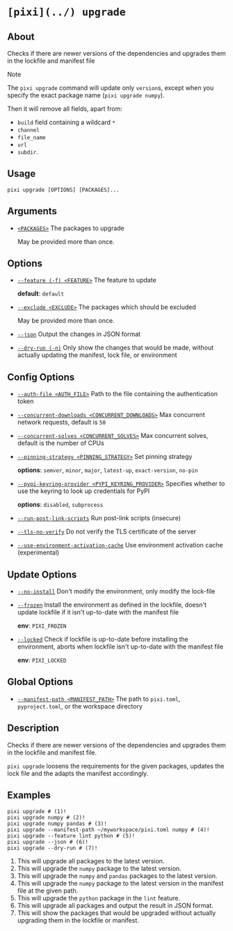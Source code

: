 # `[pixi](../) upgrade`

## About

Checks if there are newer versions of the dependencies and upgrades them in the lockfile and manifest file

Note

The `pixi upgrade` command will update only `version`s, except when you specify the exact package name (`pixi upgrade numpy`).

Then it will remove all fields, apart from:

- `build` field containing a wildcard `*`
- `channel`
- `file_name`
- `url`
- `subdir`.

## Usage

```text
pixi upgrade [OPTIONS] [PACKAGES]...

```

## Arguments

- [`<PACKAGES>`](#arg-%3CPACKAGES%3E) The packages to upgrade

  May be provided more than once.

## Options

- [`--feature (-f) <FEATURE>`](#arg---feature) The feature to update

  **default**: `default`

- [`--exclude <EXCLUDE>`](#arg---exclude) The packages which should be excluded

  May be provided more than once.

- [`--json`](#arg---json) Output the changes in JSON format

- [`--dry-run (-n)`](#arg---dry-run) Only show the changes that would be made, without actually updating the manifest, lock file, or environment

## Config Options

- [`--auth-file <AUTH_FILE>`](#arg---auth-file) Path to the file containing the authentication token

- [`--concurrent-downloads <CONCURRENT_DOWNLOADS>`](#arg---concurrent-downloads) Max concurrent network requests, default is `50`

- [`--concurrent-solves <CONCURRENT_SOLVES>`](#arg---concurrent-solves) Max concurrent solves, default is the number of CPUs

- [`--pinning-strategy <PINNING_STRATEGY>`](#arg---pinning-strategy) Set pinning strategy

  **options**: `semver`, `minor`, `major`, `latest-up`, `exact-version`, `no-pin`

- [`--pypi-keyring-provider <PYPI_KEYRING_PROVIDER>`](#arg---pypi-keyring-provider) Specifies whether to use the keyring to look up credentials for PyPI

  **options**: `disabled`, `subprocess`

- [`--run-post-link-scripts`](#arg---run-post-link-scripts) Run post-link scripts (insecure)

- [`--tls-no-verify`](#arg---tls-no-verify) Do not verify the TLS certificate of the server

- [`--use-environment-activation-cache`](#arg---use-environment-activation-cache) Use environment activation cache (experimental)

## Update Options

- [`--no-install`](#arg---no-install) Don't modify the environment, only modify the lock-file

- [`--frozen`](#arg---frozen) Install the environment as defined in the lockfile, doesn't update lockfile if it isn't up-to-date with the manifest file

  **env**: `PIXI_FROZEN`

- [`--locked`](#arg---locked) Check if lockfile is up-to-date before installing the environment, aborts when lockfile isn't up-to-date with the manifest file

  **env**: `PIXI_LOCKED`

## Global Options

- [`--manifest-path <MANIFEST_PATH>`](#arg---manifest-path) The path to `pixi.toml`, `pyproject.toml`, or the workspace directory

## Description

Checks if there are newer versions of the dependencies and upgrades them in the lockfile and manifest file.

`pixi upgrade` loosens the requirements for the given packages, updates the lock file and the adapts the manifest accordingly.

## Examples

```shell
pixi upgrade # (1)!
pixi upgrade numpy # (2)!
pixi upgrade numpy pandas # (3)!
pixi upgrade --manifest-path ~/myworkspace/pixi.toml numpy # (4)!
pixi upgrade --feature lint python # (5)!
pixi upgrade --json # (6)!
pixi upgrade --dry-run # (7)!

```

1. This will upgrade all packages to the latest version.
1. This will upgrade the `numpy` package to the latest version.
1. This will upgrade the `numpy` and `pandas` packages to the latest version.
1. This will upgrade the `numpy` package to the latest version in the manifest file at the given path.
1. This will upgrade the `python` package in the `lint` feature.
1. This will upgrade all packages and output the result in JSON format.
1. This will show the packages that would be upgraded without actually upgrading them in the lockfile or manifest.
